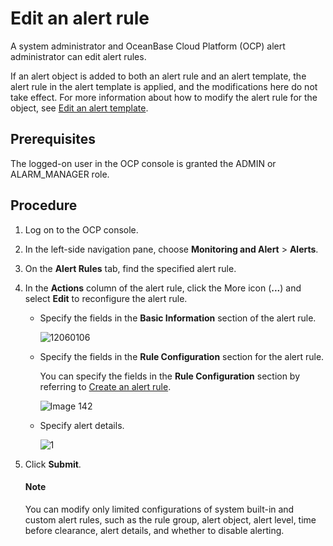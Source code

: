 # Edit an alert rule

A system administrator and OceanBase Cloud Platform (OCP) alert administrator can edit alert rules.

If an alert object is added to both an alert rule and an alert template, the alert rule in the alert template is applied, and the modifications here do not take effect. For more information about how to modify the alert rule for the object, see [Edit an alert template](../400.manage-alert-templates/600.edit-an-alert-template.md).

## Prerequisites

The logged-on user in the OCP console is granted the ADMIN or ALARM_MANAGER role.

## Procedure

1. Log on to the OCP console.

2. In the left-side navigation pane, choose **Monitoring and Alert** > **Alerts**.

3. On the **Alert Rules** tab, find the specified alert rule.

4. In the **Actions** column of the alert rule, click the More icon (**...**) and select **Edit** to reconfigure the alert rule.

   * Specify the fields in the **Basic Information** section of the alert rule.

      ![12060106](https://obbusiness-private.oss-cn-shanghai.aliyuncs.com/doc/img/ocp/401/%E7%BC%96%E8%BE%91%E5%91%8A%E8%AD%A6%E5%9F%BA%E6%9C%AC%E4%BF%A1%E6%81%AF.png)

   * Specify the fields in the **Rule Configuration** section for the alert rule.

      You can specify the fields in the **Rule Configuration** section by referring to [Create an alert rule](../300.manage-alert-rules/100.create-an-alert-rule.md).

      ![Image 142](https://obbusiness-private.oss-cn-shanghai.aliyuncs.com/doc/img/ocp/401/%E5%91%8A%E8%AD%A6%E8%A7%84%E5%88%99%E9%85%8D%E7%BD%AE.png)

   * Specify alert details.

      ![1](https://obbusiness-private.oss-cn-shanghai.aliyuncs.com/doc/img/ocp/401/%E4%BF%AE%E6%94%B9%E5%91%8A%E8%AD%A6%E8%AF%A6%E6%83%85.png)

5. Click **Submit**.

    <main id="notice" type='explain'>
    <h4>Note</h4>
    <p>You can modify only limited configurations of system built-in and custom alert rules, such as the rule group, alert object, alert level, time before clearance, alert details, and whether to disable alerting.</p>
    </main>
